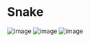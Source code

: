 # Snake


![image](https://user-images.githubusercontent.com/54546416/168419247-9eb6dfd9-0eb3-4ede-8cc9-0045322b1bbb.png)
![image](https://user-images.githubusercontent.com/54546416/168419255-224b137a-a713-466c-9ccd-fe3527c0a697.png)
![image](https://user-images.githubusercontent.com/54546416/168419274-57f0ebf7-9d96-4bf0-9a69-9c72d42cb777.png)

